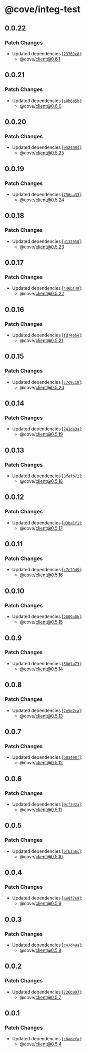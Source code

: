 # @cove/integ-test

## 0.0.22

### Patch Changes

- Updated dependencies [[`23769c8`](https://github.com/seawatts-sh/seawatts/commit/23769c8a919e65afd7908123abacfa2648a0f5a6)]:
  - @cove/client@0.6.1

## 0.0.21

### Patch Changes

- Updated dependencies [[`a8b6b5b`](https://github.com/seawatts-sh/seawatts/commit/a8b6b5bd4fd6660f49dbbc2999003f76b0acc51b)]:
  - @cove/client@0.6.0

## 0.0.20

### Patch Changes

- Updated dependencies [[`e524984`](https://github.com/seawatts-sh/seawatts/commit/e524984072f5a6af4d721f23be29e207b3cd4714)]:
  - @cove/client@0.5.25

## 0.0.19

### Patch Changes

- Updated dependencies [[`756ca33`](https://github.com/seawatts-sh/seawatts/commit/756ca339bc771e780e0b7d67dbf29979c5b21f22)]:
  - @cove/client@0.5.24

## 0.0.18

### Patch Changes

- Updated dependencies [[`d132950`](https://github.com/seawatts-sh/seawatts/commit/d132950f911a2eee192cda7795a9017c265cd429)]:
  - @cove/client@0.5.23

## 0.0.17

### Patch Changes

- Updated dependencies [[`446bf49`](https://github.com/seawatts-sh/seawatts/commit/446bf49b12b724791b88544e2e6f38a37feb9704)]:
  - @cove/client@0.5.22

## 0.0.16

### Patch Changes

- Updated dependencies [[`fd746be`](https://github.com/seawatts-sh/seawatts/commit/fd746be9b43f5a6592481024e1d6eb09dc39dc02)]:
  - @cove/client@0.5.21

## 0.0.15

### Patch Changes

- Updated dependencies [[`c7c9c18`](https://github.com/seawatts-sh/seawatts/commit/c7c9c18408deae56af6e988d6891a904c26b1bca)]:
  - @cove/client@0.5.20

## 0.0.14

### Patch Changes

- Updated dependencies [[`741da3a`](https://github.com/seawatts-sh/seawatts/commit/741da3a2b15d3703f90522b80d9567c87f17eca8)]:
  - @cove/client@0.5.19

## 0.0.13

### Patch Changes

- Updated dependencies [[`3fefb72`](https://github.com/seawatts-sh/seawatts/commit/3fefb72d53176ffba9585e90ef6f31e5910a6c3b)]:
  - @cove/client@0.5.18

## 0.0.12

### Patch Changes

- Updated dependencies [[`d3ba1f1`](https://github.com/seawatts-sh/seawatts/commit/d3ba1f185ed7533e72b2c68f645a5d8b6b8115fc)]:
  - @cove/client@0.5.17

## 0.0.11

### Patch Changes

- Updated dependencies [[`c7c29d9`](https://github.com/seawatts-sh/seawatts/commit/c7c29d9f0c77a57c0e0ae2bd080bda6f578239d1)]:
  - @cove/client@0.5.16

## 0.0.10

### Patch Changes

- Updated dependencies [[`2809a8b`](https://github.com/seawatts-sh/seawatts/commit/2809a8b368c4a5a16354096bcb3f278c002eaccb)]:
  - @cove/client@0.5.15

## 0.0.9

### Patch Changes

- Updated dependencies [[`50dfa73`](https://github.com/seawatts-sh/seawatts/commit/50dfa739d8a81d1ce42399e2fc701924241bbc77)]:
  - @cove/client@0.5.14

## 0.0.8

### Patch Changes

- Updated dependencies [[`7e9d2ca`](https://github.com/seawatts-sh/seawatts/commit/7e9d2caf18ce8976e17f669d938e139b8544b42c)]:
  - @cove/client@0.5.13

## 0.0.7

### Patch Changes

- Updated dependencies [[`b03408f`](https://github.com/seawatts-sh/seawatts/commit/b03408f042781953b4ae4fccdba57c091dbc907e)]:
  - @cove/client@0.5.12

## 0.0.6

### Patch Changes

- Updated dependencies [[`0cf3d2a`](https://github.com/seawatts-sh/seawatts/commit/0cf3d2a4bada3538ea33ae15bff26920b6666368)]:
  - @cove/client@0.5.11

## 0.0.5

### Patch Changes

- Updated dependencies [[`bfb3a6c`](https://github.com/seawatts-sh/seawatts/commit/bfb3a6c2d0bf09e6c5f096727ac1459ac286b8ff)]:
  - @cove/client@0.5.10

## 0.0.4

### Patch Changes

- Updated dependencies [[`ae8f7e9`](https://github.com/seawatts-sh/seawatts/commit/ae8f7e905e0a5ecdde1f9c4173c85f9f57cb40e5)]:
  - @cove/client@0.5.9

## 0.0.3

### Patch Changes

- Updated dependencies [[`c47d49a`](https://github.com/seawatts-sh/seawatts/commit/c47d49a1058b2172a231d9d1e82a5caffce4846a)]:
  - @cove/client@0.5.8

## 0.0.2

### Patch Changes

- Updated dependencies [[`226b907`](https://github.com/seawatts-sh/seawatts/commit/226b907103d45817cd0a11a6c5e671ad930c95bd)]:
  - @cove/client@0.5.7

## 0.0.1

### Patch Changes

- Updated dependencies [[`c0adefa`](https://github.com/seawatts-sh/seawatts/commit/c0adefa691a4f8211633bb1d321452df96ab1aea)]:
  - @cove/client@0.5.4
